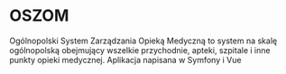# OSZOM
Ogólnopolski System Zarządzania Opieką Medyczną to system na skalę ogólnopolską obejmujący wszelkie przychodnie, apteki, szpitale i inne punkty opieki medycznej. Aplikacja napisana w Symfony i Vue
